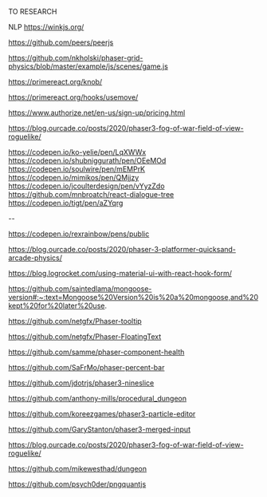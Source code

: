 
TO RESEARCH

NLP
https://winkjs.org/

https://github.com/peers/peerjs

https://github.com/nkholski/phaser-grid-physics/blob/master/example/js/scenes/game.js

https://primereact.org/knob/

https://primereact.org/hooks/usemove/

https://www.authorize.net/en-us/sign-up/pricing.html

https://blog.ourcade.co/posts/2020/phaser3-fog-of-war-field-of-view-roguelike/

https://codepen.io/ko-yelie/pen/LqXWWx
https://codepen.io/shubniggurath/pen/OEeMOd
https://codepen.io/soulwire/pen/mEMPrK
https://codepen.io/mimikos/pen/QMjjzy
https://codepen.io/jcoulterdesign/pen/vYyzZdo
https://github.com/mnbroatch/react-dialogue-tree
https://codepen.io/tigt/pen/aZYqrg

--

https://codepen.io/rexrainbow/pens/public

https://blog.ourcade.co/posts/2020/phaser-3-platformer-quicksand-arcade-physics/

https://blog.logrocket.com/using-material-ui-with-react-hook-form/

https://github.com/saintedlama/mongoose-version#:~:text=Mongoose%20Version%20is%20a%20mongoose,and%20kept%20for%20later%20use.

https://github.com/netgfx/Phaser-tooltip

https://github.com/netgfx/Phaser-FloatingText

https://github.com/samme/phaser-component-health

https://github.com/SaFrMo/phaser-percent-bar

https://github.com/jdotrjs/phaser3-nineslice

https://github.com/anthony-mills/procedural_dungeon

https://github.com/koreezgames/phaser3-particle-editor

https://github.com/GaryStanton/phaser3-merged-input

https://blog.ourcade.co/posts/2020/phaser3-fog-of-war-field-of-view-roguelike/

https://github.com/mikewesthad/dungeon

https://github.com/psych0der/pngquantjs